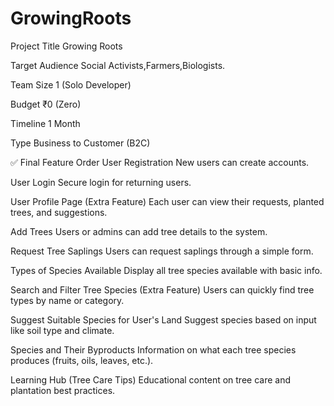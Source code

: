 # GrowingRoots
Project Title
Growing Roots

Target Audience
Social Activists,Farmers,Biologists.

Team Size
1 (Solo Developer)

Budget
₹0 (Zero)

Timeline
1 Month

Type
Business to Customer (B2C)

✅ Final Feature Order
User Registration
  New users can create accounts.

User Login
  Secure login for returning users.

User Profile Page (Extra Feature)
  Each user can view their requests, planted trees, and suggestions.

Add Trees
  Users or admins can add tree details to the system.

Request Tree Saplings
  Users can request saplings through a simple form.

Types of Species Available
  Display all tree species available with basic info.

Search and Filter Tree Species (Extra Feature)
  Users can quickly find tree types by name or category.

Suggest Suitable Species for User's Land
  Suggest species based on input like soil type and climate.

Species and Their Byproducts
  Information on what each tree species produces (fruits, oils, leaves, etc.).

Learning Hub (Tree Care Tips)
Educational content on tree care and plantation best practices.
